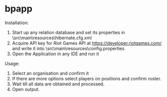 # bpapp
Installation:
1. Start up any relation database and set its properties in \src\main\resources\hibernate.cfg.xml
2. Acquire API key for Riot Games API at https://developer.riotgames.com/ and write it into \src\main\resources\config.properties
3. Open the Application in any IDE and run it

Usage:
1. Select an organisation and confirm it
2. If there are more options select players on positions and confirm roster.
3. Wait till all data are obtained and processed.
4. Open output.

